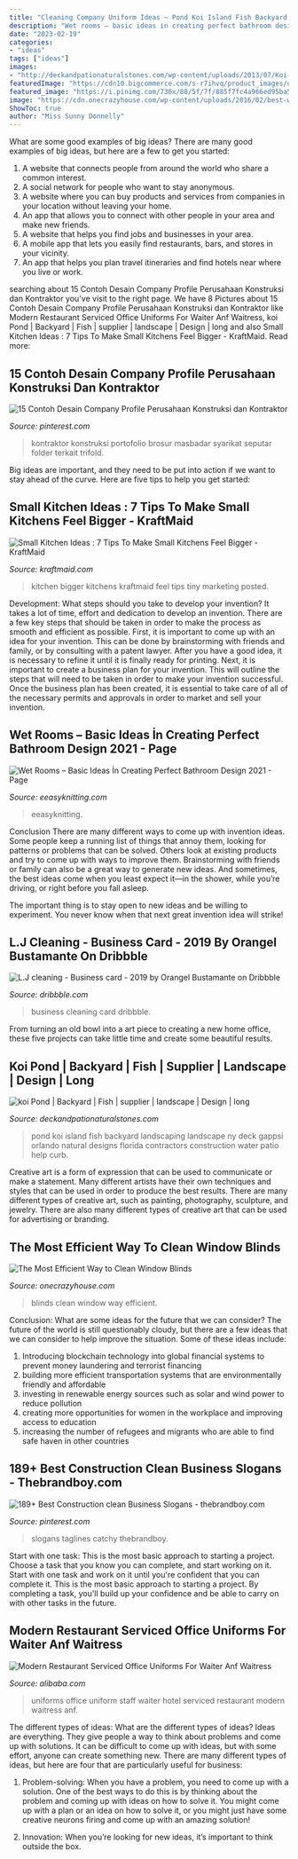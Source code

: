 ```yaml
---
title: "Cleaning Company Uniform Ideas ~ Pond Koi Island Fish Backyard Landscaping Landscape Ny Deck Gappsi Orlando Natural Designs Florida Contractors Construction Water Patio Help Curb"
description: "Wet rooms – basic ideas i̇n creating perfect bathroom design 2021"
date: "2023-02-19"
categories:
- "ideas"
tags: ["ideas"]
images:
- "http://deckandpationaturalstones.com/wp-content/uploads/2013/07/Koi-pond-built-in-Smithtown-Nassau-County-Long-Island-NY.jpg"
featuredImage: "https://cdn10.bigcommerce.com/s-r7ihvq/product_images/uploaded_images/kraftmaidcabinetry-smallkitchen.jpg"
featured_image: "https://i.pinimg.com/736x/88/5f/7f/885f7fc4a966ed95ba522fb7793596ef.jpg"
image: "https://cdn.onecrazyhouse.com/wp-content/uploads/2016/02/best-way-to-clean-window-blinds.jpg"
ShowToc: true
author: "Miss Sunny Donnelly"
---
```



What are some good examples of big ideas?
There are many good examples of big ideas, but here are a few to get you started:
1. A website that connects people from around the world who share a common interest. 
2. A social network for people who want to stay anonymous. 
3. A website where you can buy products and services from companies in your location without leaving your home. 
4. An app that allows you to connect with other people in your area and make new friends. 
5. A website that helps you find jobs and businesses in your area. 
6. A mobile app that lets you easily find restaurants, bars, and stores in your vicinity. 
7. An app that helps you plan travel itineraries and find hotels near where you live or work.

	

		
searching about 15 Contoh Desain Company Profile Perusahaan Konstruksi dan Kontraktor you've visit to the right page. We have 8 Pictures about 15 Contoh Desain Company Profile Perusahaan Konstruksi dan Kontraktor like Modern Restaurant Serviced Office Uniforms For Waiter Anf Waitress, koi Pond | Backyard | Fish | supplier | landscape | Design | long and also Small Kitchen Ideas : 7 Tips To Make Small Kitchens Feel Bigger - KraftMaid. Read more:
		
    
## 15 Contoh Desain Company Profile Perusahaan Konstruksi Dan Kontraktor

<img loading=lazy src="https://i.pinimg.com/736x/38/27/63/3827632ee62a5829924db9aa55143d34--company-profile-brochure-design.jpg" onerror="this.onerror=null;this.src='https://tse2.mm.bing.net/th?id=OIP.CTjo3akVfzTM6Pu_qeTtXgHaJ8&amp;pid=15.1';" alt="15 Contoh Desain Company Profile Perusahaan Konstruksi dan Kontraktor">

_Source: pinterest.com_

>kontraktor konstruksi portofolio brosur masbadar syarikat seputar folder terkait trifold. 

	

Big ideas are important, and they need to be put into action if we want to stay ahead of the curve. Here are five tips to help you get started: 

    
## Small Kitchen Ideas : 7 Tips To Make Small Kitchens Feel Bigger - KraftMaid

<img loading=lazy src="https://cdn10.bigcommerce.com/s-r7ihvq/product_images/uploaded_images/kraftmaidcabinetry-smallkitchen.jpg" onerror="this.onerror=null;this.src='https://tse2.mm.bing.net/th?id=OIP.oX4VukQAYBrxcu912LK6mAHaEC&amp;pid=15.1';" alt="Small Kitchen Ideas : 7 Tips To Make Small Kitchens Feel Bigger - KraftMaid">

_Source: kraftmaid.com_

>kitchen bigger kitchens kraftmaid feel tips tiny marketing posted. 

	

Development: What steps should you take to develop your invention?
It takes a lot of time, effort and dedication to develop an invention. There are a few key steps that should be taken in order to make the process as smooth and efficient as possible. First, it is important to come up with an idea for your invention. This can be done by brainstorming with friends and family, or by consulting with a patent lawyer. After you have a good idea, it is necessary to refine it until it is finally ready for printing. Next, it is important to create a business plan for your invention. This will outline the steps that will need to be taken in order to make your invention successful. Once the business plan has been created, it is essential to take care of all of the necessary permits and approvals in order to market and sell your invention.

    
## Wet Rooms – Basic Ideas İn Creating Perfect Bathroom Design 2021 - Page

<img loading=lazy src="https://www.eeasyknitting.com/wp-content/uploads/2019/03/ladisaceramiche_50898621_369447533874722_5098024150933671483_n.jpg" onerror="this.onerror=null;this.src='https://tse3.mm.bing.net/th?id=OIP.AGMO32gxC4-YV62q52Mm9AHaLJ&amp;pid=15.1';" alt="Wet Rooms – Basic Ideas İn Creating Perfect Bathroom Design 2021 - Page">

_Source: eeasyknitting.com_

>eeasyknitting. 

	

Conclusion
There are many different ways to come up with invention ideas. Some people keep a running list of things that annoy them, looking for patterns or problems that can be solved. Others look at existing products and try to come up with ways to improve them.
 Brainstorming with friends or family can also be a great way to generate new ideas. And sometimes, the best ideas come when you least expect it—in the shower, while you’re driving, or right before you fall asleep.

The important thing is to stay open to new ideas and be willing to experiment. You never know when that next great invention idea will strike!

    
## L.J Cleaning - Business Card - 2019 By Orangel Bustamante On Dribbble

<img loading=lazy src="https://cdn.dribbble.com/users/2427364/screenshots/6971281/mockup_ledy_4x.jpg" onerror="this.onerror=null;this.src='https://tse1.mm.bing.net/th?id=OIP.OhI-W7y6Kj2IlY4vb_TIbAHaFj&amp;pid=15.1';" alt="L.J cleaning - Business card - 2019 by Orangel Bustamante on Dribbble">

_Source: dribbble.com_

>business cleaning card dribbble. 

	

From turning an old bowl into a art piece to creating a new home office, these five projects can take little time and create some beautiful results.

    
## Koi Pond | Backyard | Fish | Supplier | Landscape | Design | Long

<img loading=lazy src="http://deckandpationaturalstones.com/wp-content/uploads/2013/07/Koi-pond-built-in-Smithtown-Nassau-County-Long-Island-NY.jpg" onerror="this.onerror=null;this.src='https://tse4.mm.bing.net/th?id=OIP.jbq0f5DPlAunJR3E8TQkLgHaC8&amp;pid=15.1';" alt="koi Pond | Backyard | Fish | supplier | landscape | Design | long">

_Source: deckandpationaturalstones.com_

>pond koi island fish backyard landscaping landscape ny deck gappsi orlando natural designs florida contractors construction water patio help curb. 

	

Creative art is a form of expression that can be used to communicate or make a statement. Many different artists have their own techniques and styles that can be used in order to produce the best results. There are many different types of creative art, such as painting, photography, sculpture, and jewelry. There are also many different types of creative art that can be used for advertising or branding.

    
## The Most Efficient Way To Clean Window Blinds

<img loading=lazy src="https://cdn.onecrazyhouse.com/wp-content/uploads/2016/02/best-way-to-clean-window-blinds.jpg" onerror="this.onerror=null;this.src='https://tse1.mm.bing.net/th?id=OIP.4O7ESIMU8mMXL92Pg5kFtAHaD3&amp;pid=15.1';" alt="The Most Efficient Way to Clean Window Blinds">

_Source: onecrazyhouse.com_

>blinds clean window way efficient. 

	

Conclusion: What are some ideas for the future that we can consider?
The future of the world is still questionably cloudy, but there are a few ideas that we can consider to help improve the situation. Some of these ideas include: 
1. Introducing blockchain technology into global financial systems to prevent money laundering and terrorist financing 
2. building more efficient transportation systems that are environmentally friendly and affordable 
3. investing in renewable energy sources such as solar and wind power to reduce pollution 
4. creating more opportunities for women in the workplace and improving access to education 
5. increasing the number of refugees and migrants who are able to find safe haven in other countries 

    
## 189+ Best Construction Clean Business Slogans - Thebrandboy.com

<img loading=lazy src="https://i.pinimg.com/736x/88/5f/7f/885f7fc4a966ed95ba522fb7793596ef.jpg" onerror="this.onerror=null;this.src='https://tse1.mm.bing.net/th?id=OIP.ADDCnfTLhvTJ7dXWtdmoWAHaLG&amp;pid=15.1';" alt="189+ Best Construction clean Business Slogans - thebrandboy.com">

_Source: pinterest.com_

>slogans taglines catchy thebrandboy. 

	

Start with one task: This is the most basic approach to starting a project. Choose a task that you know you can complete, and start working on it.
Start with one task and work on it until you're confident that you can complete it. This is the most basic approach to starting a project. By completing a task, you'll build up your confidence and be able to carry on with other tasks in the future.

    
## Modern Restaurant Serviced Office Uniforms For Waiter Anf Waitress

<img loading=lazy src="https://sc01.alicdn.com/kf/HTB1huiPphPI8KJjSspfq6ACFXXaL/230433114/HTB1huiPphPI8KJjSspfq6ACFXXaL.jpg" onerror="this.onerror=null;this.src='https://tse4.mm.bing.net/th?id=OIP.8MhWst_3gl0U2h7wxcPqwwHaJz&amp;pid=15.1';" alt="Modern Restaurant Serviced Office Uniforms For Waiter Anf Waitress">

_Source: alibaba.com_

>uniforms office uniform staff waiter hotel serviced restaurant modern waitress anf. 

	

The different types of ideas: What are the different types of ideas?
Ideas are everything. They give people a way to think about problems and come up with solutions. It can be difficult to come up with ideas, but with some effort, anyone can create something new. There are many different types of ideas, but here are four that are particularly useful for business:
1. Problem-solving: When you have a problem, you need to come up with a solution. One of the best ways to do this is by thinking about the problem and coming up with ideas on how to solve it. You might come up with a plan or an idea on how to solve it, or you might just have some creative neurons firing and come up with an amazing solution!

2. Innovation: When you’re looking for new ideas, it’s important to think outside the box.


